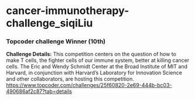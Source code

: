 # cancer-immunotherapy-challenge_siqiLiu
### Topcoder challenge Winner (10th)

**Challenge Details:**
This competition centers on the question of how to make T cells, the fighter cells of our immune system, better at killing cancer cells. The Eric and Wendy Schmidt Center at the Broad Institute of MIT and Harvard, in conjunction with Harvard’s Laboratory for Innovation Science and other collaborators, are hosting this competition.
https://www.topcoder.com/challenges/25f60820-2e69-444b-bc03-490686af2c87?tab=details
